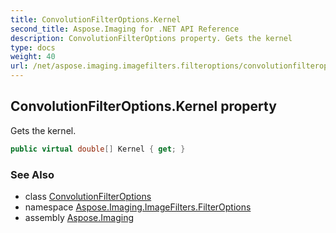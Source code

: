 ```yaml
---
title: ConvolutionFilterOptions.Kernel
second_title: Aspose.Imaging for .NET API Reference
description: ConvolutionFilterOptions property. Gets the kernel
type: docs
weight: 40
url: /net/aspose.imaging.imagefilters.filteroptions/convolutionfilteroptions/kernel/
---
```

## ConvolutionFilterOptions.Kernel property

Gets the kernel.

```csharp
public virtual double[] Kernel { get; }
```

### See Also

* class [ConvolutionFilterOptions](../)
* namespace [Aspose.Imaging.ImageFilters.FilterOptions](../../convolutionfilteroptions/)
* assembly [Aspose.Imaging](../../../)


